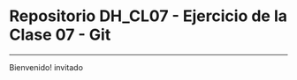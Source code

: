# Repositorio DH_CL07 - Ejercicio de la Clase 07 - Git
------------------------------------------------------
Bienvenido! invitado